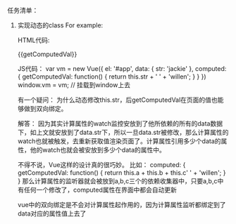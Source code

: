 任务清单：

1. 实现动态的class
   For example:

   HTML代码:
   <div>
        {{getComputedVal}}
   </div>

   JS代码：
   var vm = new Vue({
       el: '#app',
       data: {
            str: 'jackie'
        },
        computed: {
            getComputedVal: function() {
                return this.str + ' ' + 'willen';
            }
        }
   })
   window.vm = vm; // 挂载到window上去
   
   有一个疑问：
   为什么动态修改this.str，后getComputedVal在页面的值也能够做到双向绑定。

   解答：
   因为其实计算属性的watch监控安放到了他所依赖的所有的data数据下，如上文就安放到了data.str下，所以一旦data.str被修改，那么计算属性的watch也就被触发，去重新获取值渲染页面了。计算属性引用多少个data的属性，他的watch也就会被安放到多少个data的属性中。

   不得不说，Vue这样的设计真的很巧妙。
   比如： 
   computed: {
        getComputedVal: function() {
            return this.a + this.b + this.c' ' + 'willen';
        }
    }
    那么计算属性的监听器就会被放到a,b,c三个的依赖收集器中，只要a,b,c中有任何一个修改了，computed属性在界面中都会自动更新
    
   vue中的双向绑定是不会对计算属性起作用的，因为计算属性监听都绑定到了data对应的属性值上去了